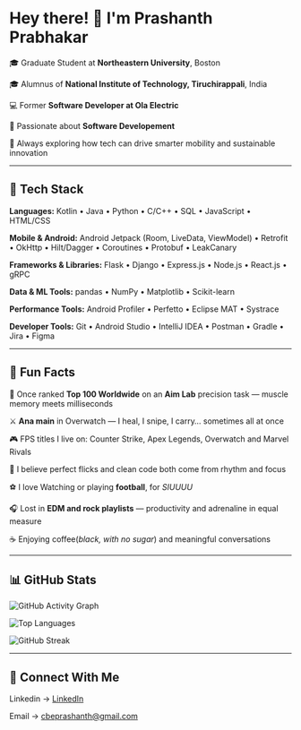 # Hey there! 👋 I'm Prashanth Prabhakar



🎓 Graduate Student at **Northeastern University**, Boston  

🎓 Alumnus of **National Institute of Technology, Tiruchirappali**, India  

💻 Former **Software Developer at Ola Electric**  

🚀 Passionate about **Software Developement**  

🌱 Always exploring how tech can drive smarter mobility and sustainable innovation  

---

## 🧠 Tech Stack

**Languages:** Kotlin • Java • Python • C/C++ • SQL • JavaScript • HTML/CSS  

**Mobile & Android:** Android Jetpack (Room, LiveData, ViewModel) • Retrofit • OkHttp • Hilt/Dagger • Coroutines • Protobuf • LeakCanary  

**Frameworks & Libraries:** Flask • Django • Express.js • Node.js • React.js • gRPC  

**Data & ML Tools:** pandas • NumPy • Matplotlib • Scikit-learn  

**Performance Tools:** Android Profiler • Perfetto • Eclipse MAT • Systrace  

**Developer Tools:** Git • Android Studio • IntelliJ IDEA • Postman • Gradle • Jira • Figma


---

## 🧠 Fun Facts

🎯 Once ranked **Top 100 Worldwide** on an **Aim Lab** precision task — muscle memory meets milliseconds  

⚔️ **Ana main** in Overwatch — I heal, I snipe, I carry… sometimes all at once  

🎮 FPS titles I live on: Counter Strike, Apex Legends, Overwatch and Marvel Rivals  

🧩 I believe perfect flicks and clean code both come from rhythm and focus  

⚽ I love Watching or playing **football**, for *SIUUUU*  

🎧 Lost in **EDM and rock playlists** — productivity and adrenaline in equal measure  

☕ Enjoying coffee(*black, with no sugar*) and meaningful conversations  

---

## 📊 GitHub Stats

![GitHub Activity Graph](https://github-readme-activity-graph.vercel.app/graph?username=prashanthprabhakar&theme=radical)

![Top Languages](https://github-readme-stats.vercel.app/api/top-langs/?username=prashanthprabhakar&layout=compact&theme=radical)

![GitHub Streak](https://streak-stats.demolab.com?user=prashanthprabhakar&theme=radical&hide_border=true)

---

## 🤝 Connect With Me

Linkedin -> [LinkedIn](https://www.linkedin.com/in/prashanth-prabhakar-25a68b1a5)   

Email -> cbeprashanth@gmail.com






